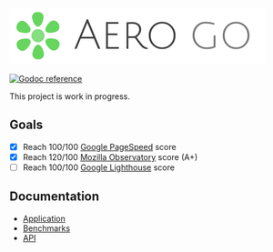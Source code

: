 ![Aero Go Logo](docs/images/aero.go.png)

[![Godoc reference](https://godoc.org/github.com/aerogo/aero?status.svg)](https://godoc.org/github.com/aerogo/aero)

This project is work in progress.

## Goals

- [x] Reach 100/100 [Google PageSpeed](https://developers.google.com/speed/pagespeed/insights/) score
- [x] Reach 120/100 [Mozilla Observatory](https://observatory.mozilla.org/) score (A+)
- [ ] Reach 100/100 [Google Lighthouse](https://developers.google.com/web/tools/lighthouse/) score

## Documentation
* [Application](docs/Application.md)
* [Benchmarks](docs/Benchmarks.md)
* [API](docs/API.md)
